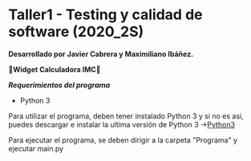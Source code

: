 # Taller1 - Testing y calidad de software (2020_2S)

**Desarrollado por Javier Cabrera y Maximiliano Ibáñez.**

**🚀️Widget Calculadora IMC🚀️**

***Requerimientos del programa***

- Python 3

Para utilizar el programa, deben tener instalado Python 3 y si no es así, puedes descargar e instalar la ultima versión de Python 3 ->[Python3](https://www.python.org/ftp/python/3.8.5/python-3.8.5.exe)

Para ejecutar el programa, se deben dirigir a la carpeta "Programa" y ejecutar main.py
